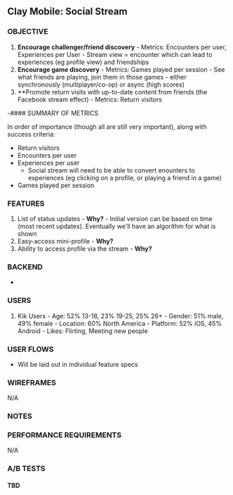 ## Clay Mobile: Social Stream

### OBJECTIVE

  1. **Encourage challenger/friend discovery**
    - Metrics: Encounters per user, Experiences per User
    - Stream view = encounter which can lead to experiences (eg profile view) and friendships
  2. **Encourage game discovery**
    - Metrics: Games played per session
    - See what friends are playing, join them in those games - either synchronously (multiplayer/co-op) or async (high scores)
  3. **Promote return visits with up-to-date content from friends (the Facebook stream effect)
    - Metrics: Return visitors

-#### SUMMARY OF METRICS

In order of importance (though all are still very important), along with success criteria:
  - Return visitors
  - Encounters per user
  - Experiences per user
    - Social stream will need to be able to convert enounters to experiences (eg clicking on a profile, or playing a friend in a game)
  - Games played per session

### FEATURES

  1. List of status updates
    - **Why?**
    - Initial version can be based on time (most recent updates). Eventually we'll have an algorithm for what is shown
  2. Easy-access mini-profile
    - **Why?**
  3. Ability to access profile via the stream
    - **Why?**

### BACKEND

  -

### USERS

  1. Kik Users
    - Age: 52% 13-18, 23% 19-25, 25% 26+
    - Gender: 51% male, 49% female
    - Location: 60% North America
    - Platform: 52% iOS, 45% Android
    - Likes: Flirting, Meeting new people

### USER FLOWS

  - Will be laid out in individual feature specs

### WIREFRAMES
N/A

### NOTES

### PERFORMANCE REQUIREMENTS
N/A

### A/B TESTS

#### TBD

